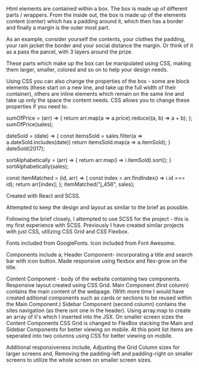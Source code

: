 <!-- HTML CSS Question -->
Html elements are contained within a box. The box is made up of different parts / wrappers. From the inside out, the box is made up of the elements content (center) which has a padding around it, which then has a border and finally a margin is the outer most part. 

As an example, consider yourself the contents, your clothes the padding, your rain jacket the border and your social distance the margin. Or think of it as a pass the parcel, with 3 layers around the prize.

These parts which make up the box can be manipulated using CSS, making them larger, smaller, colored and so on to help your design needs. 

Using CSS you can also change the properties of the box - some are block elements (these start on a new line, and take up the full width of their container), others are inline elements which remain on the same line and take up only the space the content needs. CSS allows you to change these properties if you need to. 

<!-- JavaScript Exercise -->
<!-- challenge 1 -->
sumOfPrice = (arr) => {
    return arr.map(a => a.price).reduce((a, b) => a + b);
};
sumOfPrice(sales);

<!-- challenge 2 -->
dateSold = (date) => {
    const itemsSold = sales.filter(a => a.dateSold.includes(date))
    return itemsSold.map(a => a.itemSold);
}
dateSold(2017);

<!-- challenge 3 -->
sortAlphabetically = (arr) => {
    return arr.map(i => i.itemSold).sort();
}
sortAlphabetically(sales);

<!-- challenge 4 -->
const itemMatched = (id, arr) => {
    const index = arr.findIndex(i => i.id === id);
    return arr[index];
};
itemMatched("j_456", sales);

<!-- Project README.md -->
Created with React and SCSS.

Attempted to keep the design and layout as similar to the brief as possible.

Following the brief closely, I attempted to use SCSS for the project - this is my first experience with SCSS. Previously I have created similar projects with just CSS, utilizing CSS Grid and CSS Flexbox.

Fonts included from GoogleFonts.
Icon included from Font Awesome.

Components include a;
Header Component- incorporating a title and search bar with icon button. 
Made responsive using flexbox and flex-grow on the title.

Content Component - body of the website containing two components. 
Responsive layout created using CSS Grid.
    Main Component (first column) contains the main content of the webpage. 
    (With more time I would have created aditional components such as cards or sections to be reused within the Main Component.)
    Sidebar Component (second column) contains the sites navigation (as there isnt one in the header). 
    Using array.map to create an array of li's which I inserted into the JSX.
    On smaller screen sizes the Content Components CSS Grid is changed to FlexBox stacking the Main and Sidebar Components for better viewing on mobile. At this point list items are seperated into two columns using CSS for better viewing on mobile.

Additional responsiveness include, 
Adjusting the Grid Column sizes for larger screens and,
Removing the padding-left and padding-right on smaller screens to utilize the whole screen on smaller screen sizes.